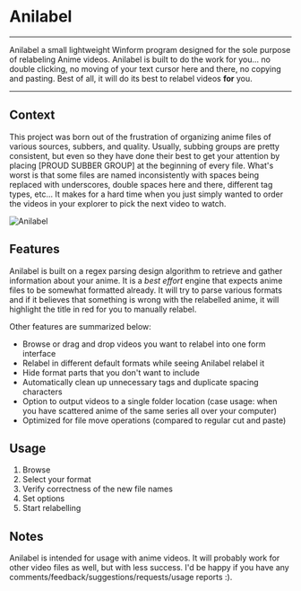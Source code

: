 Anilabel
========
- - -
Anilabel a small lightweight Winform program designed for the sole purpose of relabeling Anime videos. Anilabel is built to do the work for you... no double clicking, no moving of your text cursor here and there, no copying and pasting. Best of all, it will do its best to relabel videos **for** you.
- - -

Context
-------

This project was born out of the frustration of organizing anime files of various sources, subbers, and quality. Usually, subbing groups are pretty consistent, but even so they have done their best to get your attention by placing \[PROUD SUBBER GROUP\] at the beginning of every file. What's worst is that some files are named inconsistently with spaces being replaced with underscores, double spaces here and there, different tag types, etc... It makes for a hard time when you just simply wanted to order the videos in your explorer to pick the next video to watch.

![Anilabel](https://github.com/gitsitgo/Anilabel/README/anilabel.jpg "Anilabel Interface")

Features
--------

Anilabel is built on a regex parsing design algorithm to retrieve and gather information about your anime. It is a *best effort* engine that expects anime files to be somewhat formatted already. It will try to parse various formats and if it believes that something is wrong with the relabelled anime, it will highlight the title in red for you to manually relabel.

Other features are summarized below:
*	Browse or drag and drop videos you want to relabel into one form interface
*	Relabel in different default formats while seeing Anilabel relabel it
*	Hide format parts that you don't want to include
*	Automatically clean up unnecessary tags and duplicate spacing characters
*	Option to output videos to a single folder location \(case usage: when you have scattered anime of the same series all over your computer\)
*	Optimized for file move operations \(compared to regular cut and paste\)

Usage
-----

1. Browse
2. Select your format
3. Verify correctness of the new file names
4. Set options
3. Start relabelling

Notes
-----

Anilabel is intended for usage with anime videos. It will probably work for other video files as well, but with less success. I'd be happy if you have any comments/feedback/suggestions/requests/usage reports :\).